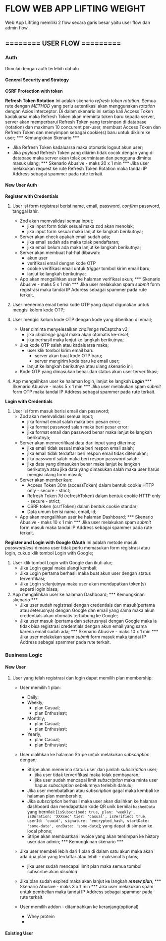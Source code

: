 # FLOW WEB APP LIFTING WEIGHT #

Web App Lifiting memiliki 2 flow secara garis besar yaitu user flow dan admin flow.


## ======== USER FLOW ========= ##
### Auth ###
Dimulai dengan auth terlebih dahulu

#### General Security and Strategy ####
**CSRF Protection with token**


**Refresh Token Rotation**
Ini adalah skenario *refresh token rotation*. Semua rute dengan *METHOD* yang 
perlu autentikasi akan menggunakan *rotation* dengan Axios Interceptor. 
Di dalam skenario ini setiap kali Access Token kadaluarsa maka Refresh Token akan 
meminta token baru kepada server, server akan memperbarui Refresh Token yang tersimpan 
di database (rotation) dan maximum 10 concurent per-user, membuat Access Token 
dan Refresh Token dan menyimpan sebagai cookie(s) baru untuk dikirim ke user;
  *** Kemungkinan Skenario ***
  - Jika Refresh Token kadaluarsa maka otomatis logout akun user;
  - Jika *payload* Refresh Token yang dikirim tidak cocok dengan yang 
    di database maka server akan tolak permintaan dan pengguna diminta
    masuk ulang;
    *** Skenario Abusive - maks 20 x 1 min ***
    Jika user melakukan request ke rute Refresh Token Rotation maka tandai IP Address
    sebagai spammer pada rute terkait.



#### New User Auth ####
**Register with Credentials**
1. User isi form registrasi berisi name, email, password, *confirm* password, tanggal lahir.
    - Zod akan memvalidasi semua input;
        * jika input form tidak sesuai maka zod akan menolak;
        * jika input form sesuai maka lanjut ke langkah berikutnya;
    - Server akan check apakah email sudah ada;
        * jika email sudah ada maka tolak pendaftaran;
        * jika email belum ada maka lanjut ke langkah berikutnya;
    - Server akan membuat hal-hal dibawah:
        * akun user
        * verifikasi email dengan kode OTP 
        * cookie verifikasi email untuk *trigger* tombol kirim email baru;
        * lanjut ke langkah berikutnya;
    - App akan mengalihkan user ke halaman verifikasi akun;
    *** Skenario Abusive - maks 5 x 1 min ***
    Jika user melakukan spam *submit* form registrasi maka tandai IP Address
    sebagai spammer pada rute terkait.

2. User menerima email berisi kode OTP yang dapat digunakan untuk mengisi kolom kode OTP;

3. User mengisi kolom kode OTP dengan kode yang diberikan di email;
    - User diminta menyelesaikan *challenge* reCaptcha v2;
        * jika *challenge* gagal maka akan otomatis ke-*reset*;
        * jika berhasil maka lanjut ke langkah berikutnya;
    - Jika kode OTP salah atau kadaluarsa maka;
        * user klik tombol kirim email baru
            - server akan buat kode OTP baru;
            - server mengirim kode baru ke email user;
        * lanjut ke langkah berikutnya atau ulang skenario ini;
    - Kode OTP yang dimasukan benar dan status akun user terverifikasi;

4. App mengalihkan user ke halaman login, lanjut ke langkah ***Login***
    *** Skenario Abusive - maks 5 x 1 min ***
    Jika user melakukan spam *submit* form OTP maka tandai IP Address
    sebagai spammer pada rute terkait.

**Login with Credentials**
1. User isi form masuk berisi email dan password;
    - Zod akan memvalidasi semua input;
        * jika format email salah maka beri pesan error;
        * jika format password salah maka beri pesar error;
        * jika format email dan password benar maka lanjut ke langkah berikutnya;
    - Server akan memverifikasi data dari input yang diterima;
        * jika email tidak sesuai maka beri respon email salah;
        * jika email tidak terdaftar beri respon email tidak ditemukan;
        * jika password salah maka beri respon password salah;
        * jika data yang dimasukan benar maka lanjut ke langkah berikutnya 
          atau jika data yang dimasukan salah maka user harus mengisi ulang form masuk;
    - Server akan memberikan:
        * Access Token 30m (accessToken) dalam bentuk cookie HTTP only - secure - strict;
        * Refresh Token 7d (refreshToken) dalam bentuk cookie HTTP only - secure - strict;
        * CSRF token (csrfToken) dalam bentuk cookie standar;
        * Data umum berisi nama, email, id;
    - App akan mengalihkan user ke halaman Dashboard;
    *** Skenario Abusive - maks 10 x 1 min ***
    Jika user melakukan spam *submit* form masuk maka tandai IP Address
    sebagai spammer pada rute terkait.

**Register and Login with Google OAuth**
Ini adalah metode masuk *passwordless* dimana user tidak perlu memasukan form registrasi
atau login, cukup klik tombol Login with Google;
1. User klik tombol Login with Google dan ikuti alur;
    - Jika Login gagal maka ulangi kembali;
    - Jika Login pertama berhasil maka buat akun user dengan status terverifikasi;
    - Jika Login selanjutnya maka user akan mendapatkan token(s) seperti login biasa;
2. App mengalihkan user ke halaman Dashboard;
    *** Kemungkinan skenario ***
    - Jika user sudah registrasi dengan credentials dan masuk(pertama atau seterusnya) 
    dengan Google dan email yang sama maka akun credentials akan otomatis terhubung ke Google;
    - Jika user masuk (pertama dan seterusnya) dengan Google maka ia tidak bisa registrasi credentials
    dengan akun email yang sama karena email sudah ada;
    *** Skenario Abusive - maks 10 x 1 min ***
    Jika user melakukan spam *submit* form masuk maka tandai IP Address
    sebagai spammer pada rute terkait.



### Business Logic ###
#### New User ####
1. User yang telah registrasi dan login dapat memilih plan membership:
    - User memilih 1 plan:
        * Daily;
        * Weekly;
            - plan Casual;
            - plan Enthusiast;
        * Monthly;
            - plan Casual;
            - plan Enthusiast;
        * Yearly;
            - plan Casual;
            - plan Enthusiast;
    - User dialihkan ke halaman Stripe untuk melakukan *subscription* dengan;
        * Stripe akan menerima status user dan jumlah *subscription* user;
            - jika user tidak terverifikasi maka tolak pembayaran;
            - jika user sudah mencapai limit *subscription* maka minta user hapus
            *subscription* sebelumnya terlebih dahulu;
        * Jika user membatalkan atau *subscription* gagal maka kembali ke 
        halaman plan membership;
        * Jika *subscription* berhasil maka user akan dialihkan ke halaman
        dashboard dan mendapatkan kode QR unik bernilai `hashedData` yang bernilai:
        [`isSubscribed: true, plan: 'weekly', isDuration: 'XXXsec' tier: 'casual', isVerified: true, userId: 'cuuid', signature: "encrypted_hash, startDate: 'some-date', endDate: 'some-date`]; yang dapat di simpan ke local phone;
        * Stripe akan membuatkan invoice yang akan tersimpan ke history user dan admin;
    *** Kemungkinan skenario ***
    - Jika user membeli lebih dari 1 plan di dalam satu akun maka akan ada dua plan yang terdaftar
    atau lebih - maksimal 5 plans;
        * jika user sudah mencapai limit plan maka semua tombol subscribe akan *disabled*
    - Jika plan sudah expired maka akan lanjut ke langkah ***renew plan***;
    *** Skenario Abusive - maks 3 x 1 min ***
    Jika user melakukan spam untuk pembelian maka tandai IP Address
    sebagai spammer pada rute terkait.



    - User memilih addon - ditambahkan ke keranjang(optional)
        * Whey protein
        *             

#### Existing User ####